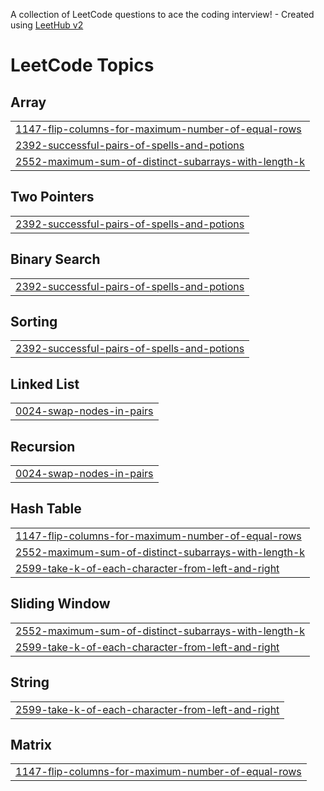 A collection of LeetCode questions to ace the coding interview! - Created using [LeetHub v2](https://github.com/arunbhardwaj/LeetHub-2.0)
<!---LeetCode Topics Start-->
# LeetCode Topics
## Array
|  |
| ------- |
| [1147-flip-columns-for-maximum-number-of-equal-rows](https://github.com/devasherr/competitive_programming/tree/master/1147-flip-columns-for-maximum-number-of-equal-rows) |
| [2392-successful-pairs-of-spells-and-potions](https://github.com/devasherr/competitive_programming/tree/master/2392-successful-pairs-of-spells-and-potions) |
| [2552-maximum-sum-of-distinct-subarrays-with-length-k](https://github.com/devasherr/competitive_programming/tree/master/2552-maximum-sum-of-distinct-subarrays-with-length-k) |
## Two Pointers
|  |
| ------- |
| [2392-successful-pairs-of-spells-and-potions](https://github.com/devasherr/competitive_programming/tree/master/2392-successful-pairs-of-spells-and-potions) |
## Binary Search
|  |
| ------- |
| [2392-successful-pairs-of-spells-and-potions](https://github.com/devasherr/competitive_programming/tree/master/2392-successful-pairs-of-spells-and-potions) |
## Sorting
|  |
| ------- |
| [2392-successful-pairs-of-spells-and-potions](https://github.com/devasherr/competitive_programming/tree/master/2392-successful-pairs-of-spells-and-potions) |
## Linked List
|  |
| ------- |
| [0024-swap-nodes-in-pairs](https://github.com/devasherr/competitive_programming/tree/master/0024-swap-nodes-in-pairs) |
## Recursion
|  |
| ------- |
| [0024-swap-nodes-in-pairs](https://github.com/devasherr/competitive_programming/tree/master/0024-swap-nodes-in-pairs) |
## Hash Table
|  |
| ------- |
| [1147-flip-columns-for-maximum-number-of-equal-rows](https://github.com/devasherr/competitive_programming/tree/master/1147-flip-columns-for-maximum-number-of-equal-rows) |
| [2552-maximum-sum-of-distinct-subarrays-with-length-k](https://github.com/devasherr/competitive_programming/tree/master/2552-maximum-sum-of-distinct-subarrays-with-length-k) |
| [2599-take-k-of-each-character-from-left-and-right](https://github.com/devasherr/competitive_programming/tree/master/2599-take-k-of-each-character-from-left-and-right) |
## Sliding Window
|  |
| ------- |
| [2552-maximum-sum-of-distinct-subarrays-with-length-k](https://github.com/devasherr/competitive_programming/tree/master/2552-maximum-sum-of-distinct-subarrays-with-length-k) |
| [2599-take-k-of-each-character-from-left-and-right](https://github.com/devasherr/competitive_programming/tree/master/2599-take-k-of-each-character-from-left-and-right) |
## String
|  |
| ------- |
| [2599-take-k-of-each-character-from-left-and-right](https://github.com/devasherr/competitive_programming/tree/master/2599-take-k-of-each-character-from-left-and-right) |
## Matrix
|  |
| ------- |
| [1147-flip-columns-for-maximum-number-of-equal-rows](https://github.com/devasherr/competitive_programming/tree/master/1147-flip-columns-for-maximum-number-of-equal-rows) |
<!---LeetCode Topics End-->